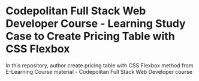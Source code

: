 # Codepolitan Full Stack Web Developer Course - Learning Study Case to Create Pricing Table with CSS Flexbox

In this repository, author create pricing table with CSS Flexbox method from E-Learning Course material - Codepolitan Full Stack Web Developer course